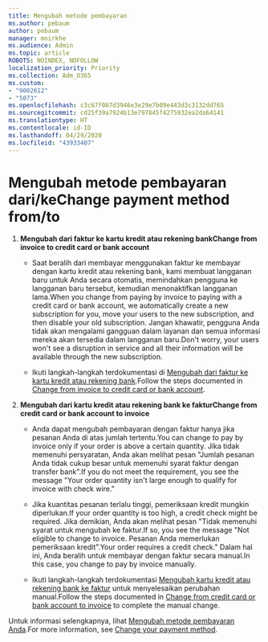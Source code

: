 ```yaml
---
title: Mengubah metode pembayaran
ms.author: pebaum
author: pebaum
manager: mnirkhe
ms.audience: Admin
ms.topic: article
ROBOTS: NOINDEX, NOFOLLOW
localization_priority: Priority
ms.collection: Adm_O365
ms.custom:
- "9002612"
- "5073"
ms.openlocfilehash: c3c67f067d3946e3e29e7b09e443d3c3132dd765
ms.sourcegitcommit: cd25f39a7924b13e797845f4275932ea2da64141
ms.translationtype: HT
ms.contentlocale: id-ID
ms.lasthandoff: 04/29/2020
ms.locfileid: "43933407"
---
```

# <a name="change-payment-method-fromto"></a><span data-ttu-id="d370c-102">Mengubah metode pembayaran dari/ke</span><span class="sxs-lookup"><span data-stu-id="d370c-102">Change payment method from/to</span></span>

1. <span data-ttu-id="d370c-103">**Mengubah dari faktur ke kartu kredit atau rekening bank**</span><span class="sxs-lookup"><span data-stu-id="d370c-103">**Change from invoice to credit card or bank account**</span></span>

    - <span data-ttu-id="d370c-104">Saat beralih dari membayar menggunakan faktur ke membayar dengan kartu kredit atau rekening bank, kami membuat langganan baru untuk Anda secara otomatis, memindahkan pengguna ke langganan baru tersebut, kemudian menonaktifkan langganan lama.</span><span class="sxs-lookup"><span data-stu-id="d370c-104">When you change from paying by invoice to paying with a credit card or bank account, we automatically create a new subscription for you, move your users to the new subscription, and then disable your old subscription.</span></span> <span data-ttu-id="d370c-105">Jangan khawatir, pengguna Anda tidak akan mengalami gangguan dalam layanan dan semua informasi mereka akan tersedia dalam langganan baru.</span><span class="sxs-lookup"><span data-stu-id="d370c-105">Don't worry, your users won't see a disruption in service and all their information will be available through the new subscription.</span></span> 

    - <span data-ttu-id="d370c-106">Ikuti langkah-langkah terdokumentasi di [Mengubah dari faktur ke kartu kredit atau rekening bank](https://docs.microsoft.com/microsoft-365/commerce/billing-and-payments/change-payment-method?view=o365-worldwide#change-from-invoice-to-credit-card-or-bank-account).</span><span class="sxs-lookup"><span data-stu-id="d370c-106">Follow the steps documented in [Change from invoice to credit card or bank account](https://docs.microsoft.com/microsoft-365/commerce/billing-and-payments/change-payment-method?view=o365-worldwide#change-from-invoice-to-credit-card-or-bank-account).</span></span>

2. <span data-ttu-id="d370c-107">**Mengubah dari kartu kredit atau rekening bank ke faktur**</span><span class="sxs-lookup"><span data-stu-id="d370c-107">**Change from credit card or bank account to invoice**</span></span>

    - <span data-ttu-id="d370c-108">Anda dapat mengubah pembayaran dengan faktur hanya jika pesanan Anda di atas jumlah tertentu.</span><span class="sxs-lookup"><span data-stu-id="d370c-108">You can change to pay by invoice only if your order is above a certain quantity.</span></span> <span data-ttu-id="d370c-109">Jika tidak memenuhi persyaratan, Anda akan melihat pesan "Jumlah pesanan Anda tidak cukup besar untuk memenuhi syarat faktur dengan transfer bank".</span><span class="sxs-lookup"><span data-stu-id="d370c-109">If you do not meet the requirement, you see the message "Your order quantity isn't large enough to qualify for invoice with check wire."</span></span>

    - <span data-ttu-id="d370c-110">Jika kuantitas pesanan terlalu tinggi, pemeriksaan kredit mungkin diperlukan.</span><span class="sxs-lookup"><span data-stu-id="d370c-110">If your order quantity is too high, a credit check might be required.</span></span> <span data-ttu-id="d370c-111">Jika demikian, Anda akan melihat pesan "Tidak memenuhi syarat untuk mengubah ke faktur.</span><span class="sxs-lookup"><span data-stu-id="d370c-111">If so, you see the message "Not eligible to change to invoice.</span></span> <span data-ttu-id="d370c-112">Pesanan Anda memerlukan pemeriksaan kredit".</span><span class="sxs-lookup"><span data-stu-id="d370c-112">Your order requires a credit check."</span></span> <span data-ttu-id="d370c-113">Dalam hal ini, Anda beralih untuk membayar dengan faktur secara manual.</span><span class="sxs-lookup"><span data-stu-id="d370c-113">In this case, you change to pay by invoice manually.</span></span>

    - <span data-ttu-id="d370c-114">Ikuti langkah-langkah terdokumentasi [Mengubah kartu kredit atau rekening bank ke faktur](https://docs.microsoft.com/microsoft-365/commerce/billing-and-payments/change-payment-method?view=o365-worldwide#change-from-credit-card-or-bank-account-to-invoice) untuk menyelesaikan perubahan manual.</span><span class="sxs-lookup"><span data-stu-id="d370c-114">Follow the steps documented in [Change from credit card or bank account to invoice](https://docs.microsoft.com/microsoft-365/commerce/billing-and-payments/change-payment-method?view=o365-worldwide#change-from-credit-card-or-bank-account-to-invoice) to complete the manual change.</span></span>

<span data-ttu-id="d370c-115">Untuk informasi selengkapnya, lihat [Mengubah metode pembayaran Anda](https://docs.microsoft.com/microsoft-365/commerce/billing-and-payments/change-payment-method).</span><span class="sxs-lookup"><span data-stu-id="d370c-115">For more information, see [Change your payment method](https://docs.microsoft.com/microsoft-365/commerce/billing-and-payments/change-payment-method).</span></span>
